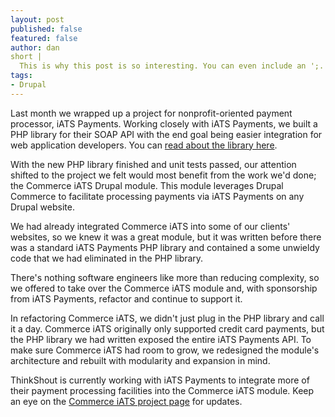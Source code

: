 ```yaml
---
layout: post
published: false
featured: false
author: dan
short |
  This is why this post is so interesting. You can even include an ';.
tags:
- Drupal
---
```


Last month we wrapped up a project for nonprofit-oriented payment processor, iATS Payments. Working closely with iATS Payments, we built a PHP library for their SOAP API with the end goal being easier integration for web application developers. You can [read about the library here](http://thinkshout.com/blog/2014/03/announcing-iats-php-wrapper/).

With the new PHP library finished and unit tests passed, our attention shifted to the project we felt would most benefit from the work we'd done; the Commerce iATS Drupal module. This module leverages Drupal Commerce to facilitate processing payments via iATS Payments on any Drupal website.

We had already integrated Commerce iATS into some of our clients' websites, so we knew it was a great module, but it was written before there was a standard iATS Payments PHP library and contained a some unwieldy code that we had eliminated in the PHP library.

There's nothing software engineers like more than reducing complexity, so we offered to take over the Commerce iATS module and, with sponsorship from iATS Payments, refactor and continue to support it.

In refactoring Commerce iATS, we didn't just plug in the PHP library and call it a day. Commerce iATS originally only supported credit card payments, but the PHP library we had written exposed the entire iATS Payments API. To make sure Commerce iATS had room to grow, we redesigned the module's architecture and rebuilt with modularity and expansion in mind.

ThinkShout is currently working with iATS Payments to integrate more of their payment processing facilities into the Commerce iATS module. Keep an eye on the [Commerce iATS project page](https://drupal.org/project/commerce_iats) for updates.

